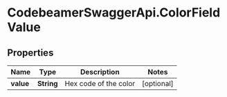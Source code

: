 # CodebeamerSwaggerApi.ColorFieldValue

## Properties
Name | Type | Description | Notes
------------ | ------------- | ------------- | -------------
**value** | **String** | Hex code of the color | [optional] 
